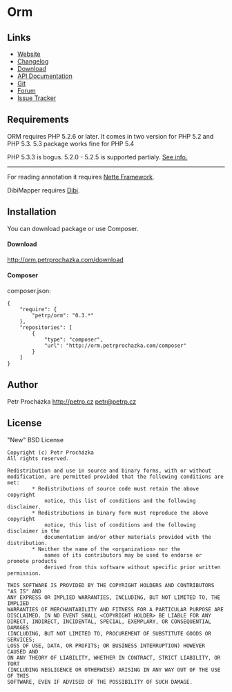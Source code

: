 
Orm
===



Links
-----
* [Website](http://orm.petrprochazka.com)
* [Changelog](http://orm.petrprochazka.com/forum/forum/1/changelog)
* [Download](http://orm.petrprochazka.com/download)
* [API Documentation](http://orm.petrprochazka.com/api)
* [Git](https://github.com/PetrP/Orm)
* [Forum](http://orm.petrprochazka.com/forum)
* [Issue Tracker](https://github.com/PetrP/Orm/issues)




Requirements
------------
ORM requires PHP 5.2.6 or later. It comes in two version for PHP 5.2 and PHP 5.3.
5.3 package works fine for PHP 5.4

PHP 5.3.3 is bogus. 5.2.0 - 5.2.5 is supported partialy.
[See info.](http://orm.petrprochazka.com/forum/topic/96/entity-magicke-pretezovani-settru-a-gettru/)

-----

For reading annotation it requires [Nette Framework](http://nette.org/download).

DibiMapper requires [Dibi](http://dibiphp.com/download).




Installation
------------

You can download package or use Composer.

#### Download

http://orm.petrprochazka.com/download


#### Composer

composer.json:
```
{
	"require": {
		"petrp/orm": "0.3.*"
	},
	"repositories": [
		{
			"type": "composer",
			"url": "http://orm.petrprochazka.com/composer"
		}
	]
}
```




Author
------
Petr Procházka
http://petrp.cz petr@petrp.cz




License
-------
"New" BSD License

```
Copyright (c) Petr Procházka
All rights reserved.

Redistribution and use in source and binary forms, with or without
modification, are permitted provided that the following conditions are met:
		* Redistributions of source code must retain the above copyright
			notice, this list of conditions and the following disclaimer.
		* Redistributions in binary form must reproduce the above copyright
			notice, this list of conditions and the following disclaimer in the
			documentation and/or other materials provided with the distribution.
		* Neither the name of the <organization> nor the
			names of its contributors may be used to endorse or promote products
			derived from this software without specific prior written permission.

THIS SOFTWARE IS PROVIDED BY THE COPYRIGHT HOLDERS AND CONTRIBUTORS "AS IS" AND
ANY EXPRESS OR IMPLIED WARRANTIES, INCLUDING, BUT NOT LIMITED TO, THE IMPLIED
WARRANTIES OF MERCHANTABILITY AND FITNESS FOR A PARTICULAR PURPOSE ARE
DISCLAIMED. IN NO EVENT SHALL <COPYRIGHT HOLDER> BE LIABLE FOR ANY
DIRECT, INDIRECT, INCIDENTAL, SPECIAL, EXEMPLARY, OR CONSEQUENTIAL DAMAGES
(INCLUDING, BUT NOT LIMITED TO, PROCUREMENT OF SUBSTITUTE GOODS OR SERVICES;
LOSS OF USE, DATA, OR PROFITS; OR BUSINESS INTERRUPTION) HOWEVER CAUSED AND
ON ANY THEORY OF LIABILITY, WHETHER IN CONTRACT, STRICT LIABILITY, OR TORT
(INCLUDING NEGLIGENCE OR OTHERWISE) ARISING IN ANY WAY OUT OF THE USE OF THIS
SOFTWARE, EVEN IF ADVISED OF THE POSSIBILITY OF SUCH DAMAGE.
```
